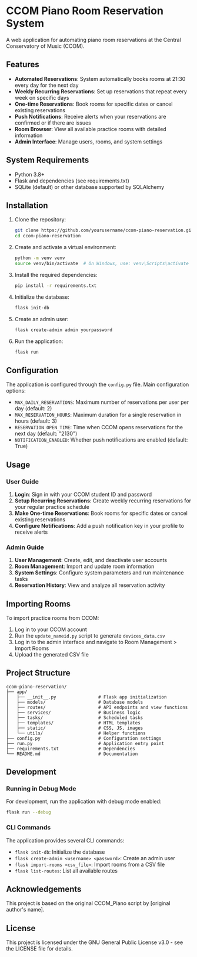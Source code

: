 # CCOM Piano Room Reservation System

A web application for automating piano room reservations at the Central Conservatory of Music (CCOM).

## Features

- **Automated Reservations**: System automatically books rooms at 21:30 every day for the next day
- **Weekly Recurring Reservations**: Set up reservations that repeat every week on specific days
- **One-time Reservations**: Book rooms for specific dates or cancel existing reservations
- **Push Notifications**: Receive alerts when your reservations are confirmed or if there are issues
- **Room Browser**: View all available practice rooms with detailed information
- **Admin Interface**: Manage users, rooms, and system settings

## System Requirements

- Python 3.8+
- Flask and dependencies (see requirements.txt)
- SQLite (default) or other database supported by SQLAlchemy

## Installation

1. Clone the repository:
   ```bash
   git clone https://github.com/yourusername/ccom-piano-reservation.git
   cd ccom-piano-reservation
   ```

2. Create and activate a virtual environment:
   ```bash
   python -m venv venv
   source venv/bin/activate  # On Windows, use: venv\Scripts\activate
   ```

3. Install the required dependencies:
   ```bash
   pip install -r requirements.txt
   ```

4. Initialize the database:
   ```bash
   flask init-db
   ```

5. Create an admin user:
   ```bash
   flask create-admin admin yourpassword
   ```

6. Run the application:
   ```bash
   flask run
   ```

## Configuration

The application is configured through the `config.py` file. Main configuration options:

- `MAX_DAILY_RESERVATIONS`: Maximum number of reservations per user per day (default: 2)
- `MAX_RESERVATION_HOURS`: Maximum duration for a single reservation in hours (default: 3)
- `RESERVATION_OPEN_TIME`: Time when CCOM opens reservations for the next day (default: "2130")
- `NOTIFICATION_ENABLED`: Whether push notifications are enabled (default: True)

## Usage

### User Guide

1. **Login**: Sign in with your CCOM student ID and password
2. **Setup Recurring Reservations**: Create weekly recurring reservations for your regular practice schedule
3. **Make One-time Reservations**: Book rooms for specific dates or cancel existing reservations
4. **Configure Notifications**: Add a push notification key in your profile to receive alerts

### Admin Guide

1. **User Management**: Create, edit, and deactivate user accounts
2. **Room Management**: Import and update room information
3. **System Settings**: Configure system parameters and run maintenance tasks
4. **Reservation History**: View and analyze all reservation activity

## Importing Rooms

To import practice rooms from CCOM:

1. Log in to your CCOM account
2. Run the `update_nameid.py` script to generate `devices_data.csv`
3. Log in to the admin interface and navigate to Room Management > Import Rooms
4. Upload the generated CSV file

## Project Structure

```
ccom-piano-reservation/
├── app/
│   ├── __init__.py                # Flask app initialization
│   ├── models/                    # Database models
│   ├── routes/                    # API endpoints and view functions
│   ├── services/                  # Business logic
│   ├── tasks/                     # Scheduled tasks
│   ├── templates/                 # HTML templates
│   ├── static/                    # CSS, JS, images
│   └── utils/                     # Helper functions
├── config.py                      # Configuration settings
├── run.py                         # Application entry point
├── requirements.txt               # Dependencies
└── README.md                      # Documentation
```

## Development

### Running in Debug Mode

For development, run the application with debug mode enabled:

```bash
flask run --debug
```

### CLI Commands

The application provides several CLI commands:

- `flask init-db`: Initialize the database
- `flask create-admin <username> <password>`: Create an admin user
- `flask import-rooms <csv_file>`: Import rooms from a CSV file
- `flask list-routes`: List all available routes

## Acknowledgements

This project is based on the original CCOM_Piano script by [original author's name].

## License

This project is licensed under the GNU General Public License v3.0 - see the LICENSE file for details.